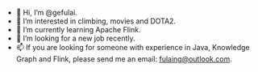 - 👋 Hi, I’m @gefulai.
- 👀 I’m interested in climbing, movies and DOTA2.
- 🌱 I’m currently learning Apache Flink.
- 💞️ I’m looking for a new job recently.
- 📫 If you are looking for someone with experience in Java, Knowledge Graph and Flink, please send me an email: fulaing@outlook.com.

<!---
gefulai/gefulai is a ✨ special ✨ repository because its `README.md` (this file) appears on your GitHub profile.
You can click the Preview link to take a look at your changes.
--->
